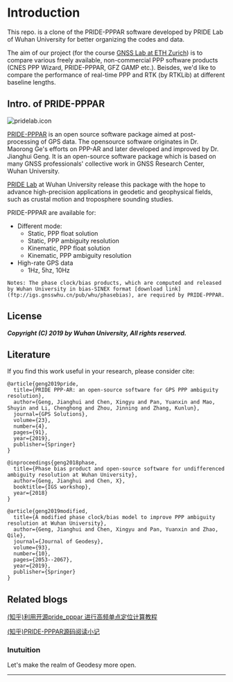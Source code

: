 # Introduction
This repo. is a clone of the PRIDE-PPPAR software developed by PRIDE Lab of Wuhan University for better organizing the codes and data.

The aim of our project (for the course [GNSS Lab at ETH Zurich](http://www.vvz.ethz.ch/lerneinheitPre.do?semkez=2020S&lerneinheitId=135561&lang=en)) is to compare various freely available, non-commercial PPP software products (CNES PPP Wizard, PRIDE-PPPAR, GFZ GAMP etc.). Beisdes, we'd like to compare the performance of real-time PPP and RTK (by RTKLib) at different baseline lengths. 

## Intro. of  PRIDE-PPPAR

![pridelab.icon](https://github.com/PrideLab/PRIDE-PPPAR/blob/master/pride.png)

[PRIDE-PPPAR](http://pride.whu.edu.cn/newsDetails.shtml?newskindid=20190228093001384DTk8BHLcatWNl) is an open source software package aimed at post-processing of GPS data. 
The opensource software originates in Dr. Maorong Ge's efforts on PPP-AR and later developed and improved by Dr. Jianghui Geng. It is an open-source software package which is based on many GNSS professionals' collective work in GNSS Research Center, Wuhan University. 

[PRIDE Lab](http://pride.whu.edu.cn/indexone.shtml) at Wuhan University release this package with the hope to advance high-precision applications in geodetic and geophysical fields, such as crustal motion and troposphere sounding studies.

PRIDE-PPPAR are available for:

* Different mode:  
    * Static, PPP float solution
    * Static, PPP ambiguity resolution
    * Kinematic, PPP float solution
    * Kinematic, PPP ambiguity resolution
* High-rate GPS data
    * 1Hz, 5hz, 10Hz    

`Notes: The phase clock/bias products, which are computed and released by Wuhan University in bias-SINEX format [download link](ftp://igs.gnsswhu.cn/pub/whu/phasebias), are required by PRIDE-PPPAR.`

## License
***Copyright (C) 2019 by Wuhan University, All rights reserved.***

## Literature

If you find this work useful in your research, please consider cite:

```
@article{geng2019pride,
  title={PRIDE PPP-AR: an open-source software for GPS PPP ambiguity resolution},
  author={Geng, Jianghui and Chen, Xingyu and Pan, Yuanxin and Mao, Shuyin and Li, Chenghong and Zhou, Jinning and Zhang, Kunlun},
  journal={GPS Solutions},
  volume={23},
  number={4},
  pages={91},
  year={2019},
  publisher={Springer}
}
```

```
@inproceedings{geng2018phase,
  title={Phase bias product and open-source software for undifferenced ambiguity resolution at Wuhan University},
  author={Geng, Jianghui and Chen, X},
  booktitle={IGS workshop},
  year={2018}
}
```

```
@article{geng2019modified,
  title={A modified phase clock/bias model to improve PPP ambiguity resolution at Wuhan University},
  author={Geng, Jianghui and Chen, Xingyu and Pan, Yuanxin and Zhao, Qile},
  journal={Journal of Geodesy},
  volume={93},
  number={10},
  pages={2053--2067},
  year={2019},
  publisher={Springer}
}
```

## Related blogs
[(知乎)利用开源pride_pppar 进行高频单点定位计算教程](https://zhuanlan.zhihu.com/p/66662278)

[(知乎)PRIDE-PPPAR源码阅读小记](https://zhuanlan.zhihu.com/p/101144206)

### Inutuition
Let's make the realm of Geodesy more open.

---
